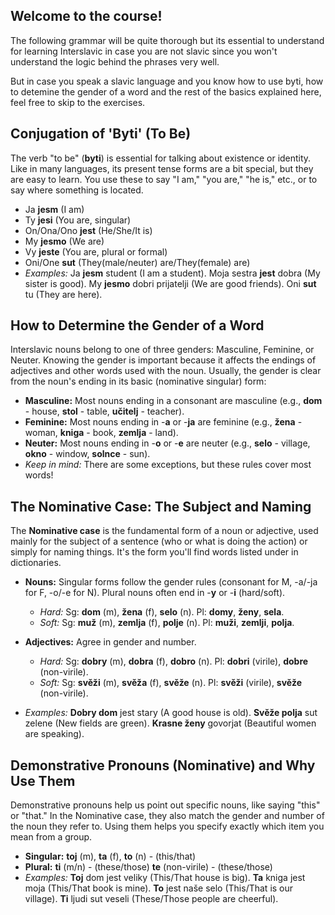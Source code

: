 ## Welcome to the course!

The following grammar will be quite thorough but its essential to understand for learning Interslavic in case you are not slavic since you won't understand the logic behind the phrases very well.

But in case you speak a slavic language and you know how to use byti, how to detemine the gender of a word and the rest of the basics explained here, feel free to skip to the exercises.

## Conjugation of 'Byti' (To Be)

The verb "to be" (__byti__) is essential for talking about existence or identity. Like in many languages, its present tense forms are a bit special, but they are easy to learn. 
You use these to say "I am," "you are," "he is," etc., or to say where something is located.

*   Ja __jesm__ (I am)
*   Ty __jesi__ (You are, singular)
*   On/Ona/Ono __jest__ (He/She/It is)
*   My __jesmo__ (We are)
*   Vy __jeste__ (You are, plural or formal)
*   Oni/One __sut__ (They(male/neuter) are/They(female) are)
*   _Examples:_ Ja __jesm__ student (I am a student). Moja sestra __jest__ dobra (My sister is good). My __jesmo__ dobri prijatelji (We are good friends). Oni __sut__ tu (They are here).

## How to Determine the Gender of a Word

Interslavic nouns belong to one of three genders: Masculine, Feminine, or Neuter. Knowing the gender is important because it affects the endings of adjectives and other words used with the noun. 
Usually, the gender is clear from the noun's ending in its basic (nominative singular) form:

*   __Masculine:__ Most nouns ending in a consonant are masculine (e.g., __dom__ - house, __stol__ - table, __učitelj__ - teacher).
*   __Feminine:__ Most nouns ending in -__a__ or -__ja__ are feminine (e.g., __žena__ - woman, __kniga__ - book, __zemlja__ - land).
*   __Neuter:__ Most nouns ending in -__o__ or -__e__ are neuter (e.g., __selo__ - village, __okno__ - window, __solnce__ - sun).
*   _Keep in mind:_ There are some exceptions, but these rules cover most words!

## The Nominative Case: The Subject and Naming

The __Nominative case__ is the fundamental form of a noun or adjective, used mainly for the subject of a sentence (who or what is doing the action) or simply for naming things. It's the form you'll find words listed under in dictionaries.

*   __Nouns:__ Singular forms follow the gender rules (consonant for M, -a/-ja for F, -o/-e for N). Plural nouns often end in -__y__ or -__i__ (hard/soft).
    
    *   _Hard:_ Sg: __dom__ (m), __žena__ (f), __selo__ (n). Pl: __domy__, __ženy__, __sela__.
    *   _Soft:_ Sg: __muž__ (m), __zemlja__ (f), __polje__ (n). Pl: __muži__, __zemlji__, __polja__.
    
    
    
*   __Adjectives:__ Agree in gender and number.
    
    *   _Hard:_ Sg: __dobry__ (m), __dobra__ (f), __dobro__ (n). Pl: __dobri__ (virile), __dobre__ (non-virile).
    *   _Soft:_ Sg: __svěži__ (m), __svěža__ (f), __svěže__ (n). Pl: __svěži__ (virile), __svěže__ (non-virile).
    
    
    
*   _Examples:_ __Dobry dom__ jest stary (A good house is old). __Svěže polja__ sut zelene (New fields are green). __Krasne ženy__ govorjat (Beautiful women are speaking).

## Demonstrative Pronouns (Nominative) and Why Use Them

Demonstrative pronouns help us point out specific nouns, like saying "this" or "that." In the Nominative case, they also match the gender and number of the noun they refer to. Using them helps you specify exactly which item you mean from a group.

*   __Singular:__ __toj__ (m), __ta__ (f), __to__ (n) - (this/that)
*   __Plural:__ __ti__ (m/n) - (these/those) __te__ (non-virile) - (these/those)
*   _Examples:_ __Toj__ dom jest veliky (This/That house is big). __Ta__ kniga jest moja (This/That book is mine). __To__ jest naše selo (This/That is our village). __Ti__ ljudi sut veseli (These/Those people are cheerful).